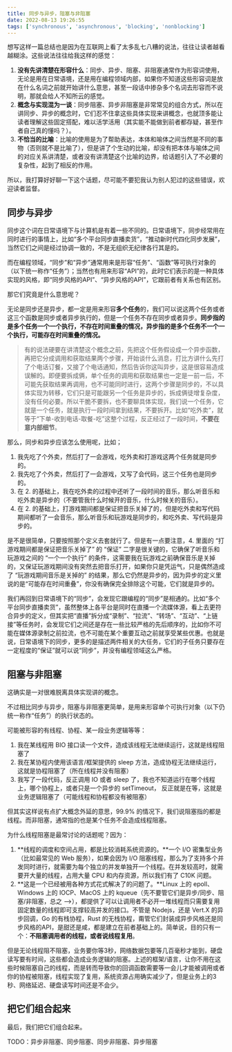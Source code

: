 ```yaml
---
title: 同步与异步，阻塞与非阻塞
date: 2022-08-13 19:26:55
tags: ['synchronous', 'asynchronous', 'blocking', 'nonblocking']
---
```


想写这样一篇总结也是因为在互联网上看了太多乱七八糟的说法，往往让读者越看越糊涂。这些说法往往给我这样的感觉：

1. **没有先讲清楚在形容什么**：同步、异步、阻塞、非阻塞通常作为形容词使用，无论是用在日常语境，还是用在编程领域内部，如果你不知道这些形容词是放在什么名词之前就开始讲什么意思，甚至一段话中掺杂多个名词去形容而不说明，那就会给人不知所云的感觉。
2. **概念与实现混为一谈**：同步阻塞、异步非阻塞是非常常见的组合方式，所以在讲同步、异步的概念时，它们忍不住拿这些具体实现来讲概念，也就顶多能让读者理解这些固定搭配，难以活学活用（其实能不能做到前者都存疑，甚至作者自己真的懂吗？）。
3. **不恰当的比喻**：比喻的使用是为了帮助表达，本体和喻体之间当然是不同的事物（否则就不是比喻了），但是讲了个生动的比喻，却没有把本体与喻体之间的对应关系讲清楚，或者没有讲清楚这个比喻的边界，给话题引入了不必要的复杂性，起到了相反的作用。

所以，我打算好好聊一下这个话题，尽可能不要犯我认为别人犯过的这些错误，欢迎读者监督。

## 同步与异步

同步这个词在日常语境下与计算机是有着一些不同的。日常语境下，同步经常用在同时进行的事情上，比如“多个平台同步直播卖货”，“推动新时代四化同步发展”，当然它们之间是经过协调一致的，不是无组织无纪律各行其是的。

而在编程领域，“同步”和“异步”通常用来是形容“任务”、“函数”等可执行对象的（以下统一称作“任务”）；当然也有用来形容“API”的，此时它们表示的是一种具体实现的风格，即“同步风格的API”、“异步风格的API”，它跟前者有关系也有区别。

那它们究竟是什么意思呢？

无论是同步还是异步，都一定是用来形容**多个任务**的，我们可以说这两个任务或者这三个函数是同步或者异步执行的，但是一个任务不存在同步或者异步。**同步指的是多个任务一个一个执行，不存在时间重叠的情况，异步指的是多个任务不一个一个执行，可能存在时间重叠的情况。**

> 有的说法硬要在讲清楚这个概念之前，先把这个任务假设成一个异步函数，再把它分成调用和获取结果两个步骤，开始谈什么消息，打比方讲什么先打了个电话订餐，又接了个电话通知，然后告诉你这叫异步，这是很容易造成误解的。即便要拆成俩，单个任务的调用和获取结果也一定是一前一后，不可能先获取结果再调用，也不可能同时进行，这两个步骤是同步的，不以具体实现为转移，它们只是可能跟另一个任务是异步的，拆成俩徒增复杂度，没有任何必要。所以干脆不要拆，也不要聊具体实现，我们说一个任务，它就是一个任务，就是执行一段时间拿到结果，不要拆开。比如“吃外卖”，就等于“下单-收到电话-取餐-吃”这整个过程，反正经过了一段时间，**不要在意内部细节**。

那么，同步和异步应该怎么使用呢，比如；

1. 我先吃了个外卖，然后打了一会游戏，吃外卖和打游戏这两个任务就是同步的。
2. 我先吃了个外卖，然后打了一会游戏，又写了会代码，这三个任务也是同步的。
3. 在 2. 的基础上，我在吃外卖的过程中还听了一段时间的音乐，那么听音乐和吃外卖是异步的（不要管我什么时候开的音乐，什么时候关的音乐）。
4. 在 2. 的基础上，打游戏期间都是保证把音乐关掉了的，但是吃外卖和写代码期间都听了一会音乐，那么听音乐和玩游戏是同步的，和吃外卖、写代码是异步的。

是不是很简单，只要按照那个定义去套就行了。但是有一点要注意，4. 里面的 “打游戏期间都是保证把音乐关掉了” 的 “保证” 二字是很关键的，它确保了听音乐和玩游戏之间的 “一个一个执行” 的条件，这需要我在玩游戏之前确保音乐是关掉的，又保证玩游戏期间没有突然去把音乐打开，如果你只是凭运气，只是偶然造成了 “玩游戏期间音乐是关掉的” 的结果，那么它仍然是异步的，因为异步的定义里说的是“可能存在时间重叠”，你没有确保完全排除这个可能，它们就是异步的。

我们再回到日常语境下的“同步”，会发现它跟编程的“同步”是相通的。比如“多个平台同步直播卖货”，虽然整体上各平台是同时在直播一个流媒体源，看上去更符合异步的定义，但其实把“直播”拆分成“录制”、“拉流”、“转场”、“互动”、“上链接”等任务时，会发现它们之间还是存在一些比较严格的先后顺序的，比如你不可能在媒体源录制之前拉流，也不可能在某个重要互动之前就享受某些优惠。也就是说，日常语境下的同步，更多的是描述两件相关的大任务，它们的子任务只要存在一定程度的“保证”就可以说“同步”，并没有编程领域这么严格。

## 阻塞与非阻塞

这确实是一对很难脱离具体实现讲的概念。

不过相比同步与异步，阻塞与非阻塞更简单，是用来形容单个可执行对象（以下仍统一称作“任务”）的执行状态的。

可能被形容的有线程、协程、某一段业务逻辑等等：

1. 我在某线程用 BIO 接口读一个文件，造成该线程无法继续运行，这就是线程阻塞了
2. 我在某协程内使用该语言/框架提供的 sleep 方法，造成协程无法继续运行，这就是协程阻塞了（所在线程并没有阻塞）
3. 我写了一段代码，反正调用 IO 或者 sleep 了，我也不知道运行在哪个线程上，哪个协程上，或者只是一个异步的 setTimeout， 反正就是在等，这就是业务逻辑阻塞了（可能线程和协程都没有被阻塞）

但其实这样说有点扩大概念外延的意思，99.9% 的情况下，我们说阻塞指的都是线程。而非阻塞，通常指的也是某个任务不会造成线程阻塞。

为什么线程阻塞是最常讨论的话题呢？因为：

1. **线程的调度和空间占用，都是比较消耗系统资源的。**一个 I/O 密集型业务（比如最常见的 Web 服务），如果会因为 I/O 阻塞线程，那么为了支持多个并发同时进行，就需要为每个独立的并发单独开一个线程。在并发较高时，就需要开大量的线程，占用大量 CPU 和内存资源，所以我们有了 C10K 问题。
2. **这是一个已经被用各种方式花式解决了的问题了。**Linux 上的 epoll、Windows 上的 IOCP、MacOS 上的 kqueue（先不要管它们是异步/同步、阻塞/非阻塞，总之 -->），都提供了可以让调用者不必开一堆线程而只需要复用固定数量的线程即可支撑较高并发的接口。不管是 Nodejs，还是 Vert.X 的异步回调，Go 的有栈协程，Rust 的无栈协程，甭管它们封装成异步风格还是同步风格的API，是甜还是咸，都是建立在前者基础上的。简单说，目的只有一个：**不阻塞调用者的线程，或者说线程复用**。

但是无论线程阻不阻塞，业务要你等3秒，网络数据包要等几百毫秒才能到，硬盘读写要有时间，这些都会造成业务逻辑的阻塞。上述的框架/语言，让你不用在这些时候阻塞自己的线程，而是转而导致你的回调函数需要等一会儿才能被调用或者你的协程被阻塞，线程实现了复用，系统资源占用确实减少了，但是业务上的3秒、网络延迟、硬盘读写时间还是不会少。

## 把它们组合起来

最后，我们把它们组合起来。

TODO：异步非阻塞、同步阻塞、同步非阻塞、异步阻塞
